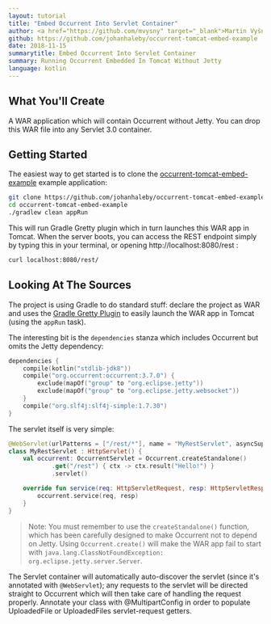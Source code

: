 ```yaml
---
layout: tutorial
title: "Embed Occurrent Into Servlet Container"
author: <a href="https://github.com/mvysny" target="_blank">Martin Vyšný</a>
github: https://github.com/johanhaleby/occurrent-tomcat-embed-example
date: 2018-11-15
summarytitle: Embed Occurrent Into Servlet Container
summary: Running Occurrent Embedded In Tomcat Without Jetty
language: kotlin
---
```


## What You'll Create
A WAR application which will contain Occurrent without Jetty. You can drop
this WAR file into any Servlet 3.0 container.

## Getting Started

The easiest way to get started is to clone the [occurrent-tomcat-embed-example](https://github.com/johanhaleby/occurrent-tomcat-embed-example)
example application:

```bash
git clone https://github.com/johanhaleby/occurrent-tomcat-embed-example
cd occurrent-tomcat-embed-example
./gradlew clean appRun
```

This will run Gradle Gretty plugin which in turn launches this WAR app in Tomcat.
When the server boots, you can access the REST endpoint simply by typing
this in your terminal, or opening http://localhost:8080/rest :

```bash
curl localhost:8080/rest/
```

## Looking At The Sources

The project is using Gradle to do standard stuff: declare the project as WAR and
uses the [Gradle Gretty Plugin](https://github.com/gretty-gradle-plugin/gretty)
to easily launch the WAR app in Tomcat (using the `appRun` task).

The interesting bit is the `dependencies` stanza which includes Occurrent but omits
the Jetty dependency:

```kotlin
dependencies {
    compile(kotlin("stdlib-jdk8"))
    compile("org.occurrent:occurrent:3.7.0") {
        exclude(mapOf("group" to "org.eclipse.jetty"))
        exclude(mapOf("group" to "org.eclipse.jetty.websocket"))
    }
    compile("org.slf4j:slf4j-simple:1.7.30")
}
```

The servlet itself is very simple:

```kotlin
@WebServlet(urlPatterns = ["/rest/*"], name = "MyRestServlet", asyncSupported = false)
class MyRestServlet : HttpServlet() {
    val occurrent: OccurrentServlet = Occurrent.createStandalone()
            .get("/rest") { ctx -> ctx.result("Hello!") }
            .servlet()

    override fun service(req: HttpServletRequest, resp: HttpServletResponse) {
        occurrent.service(req, resp)
    }
}
```

> Note: You must remember to use the `createStandalone()` function, which has been carefully
designed to make Occurrent not to depend on Jetty. Using `Occurrent.create()`
will make the WAR app fail to start with `java.lang.ClassNotFoundException: org.eclipse.jetty.server.Server`.
 

The Servlet container will automatically auto-discover the servlet (since it's annotated with `@WebServlet`);
any requests to the servlet will be directed straight to Occurrent which will then take care
of handling the request properly. Annotate your class with @MultipartConfig in order to populate UploadedFile or UploadedFiles servlet-request getters.
